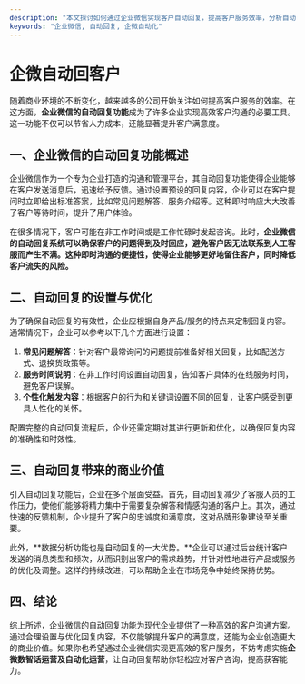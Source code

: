 ```yaml
---
description: "本文探讨如何通过企业微信实现客户自动回复，提高客户服务效率，分析自动化运营的优势。"
keywords: "企业微信, 自动回复, 企微自动化"
---
```

# 企微自动回客户

随着商业环境的不断变化，越来越多的公司开始关注如何提高客户服务的效率。在这方面，**企业微信的自动回复功能**成为了许多企业实现高效客户沟通的必要工具。这一功能不仅可以节省人力成本，还能显著提升客户满意度。

## 一、企业微信的自动回复功能概述

企业微信作为一个专为企业打造的沟通和管理平台，其自动回复功能使得企业能够在客户发送消息后，迅速给予反馈。通过设置预设的回复内容，企业可以在客户提问时立即给出标准答案，比如常见问题解答、服务介绍等。这种即时响应大大改善了客户等待时间，提升了用户体验。

在很多情况下，客户可能在非工作时间或是工作忙碌时发起咨询。此时，**企业微信的自动回复系统可以确保客户的问题得到及时回应，避免客户因无法联系到人工客服而产生不满。这种即时沟通的便捷性，使得企业能够更好地留住客户，同时降低客户流失的风险。**

## 二、自动回复的设置与优化

为了确保自动回复的有效性，企业应根据自身产品/服务的特点来定制回复内容。通常情况下，企业可以参考以下几个方面进行设置：

1. **常见问题解答**：针对客户最常询问的问题提前准备好相关回复，比如配送方式、退换货政策等。
2. **服务时间说明**：在非工作时间设置自动回复，告知客户具体的在线服务时间，避免客户误解。
3. **个性化触发内容**：根据客户的行为和关键词设置不同的回复，让客户感受到更具人性化的关怀。

配置完整的自动回复流程后，企业还需定期对其进行更新和优化，以确保回复内容的准确性和时效性。

## 三、自动回复带来的商业价值

引入自动回复功能后，企业在多个层面受益。首先，自动回复减少了客服人员的工作压力，使他们能够将精力集中于需要复杂解答和情感沟通的客户上。其次，通过快速的反馈机制，企业提升了客户的忠诚度和满意度，这对品牌形象建设至关重要。

此外，**数据分析功能也是自动回复的一大优势。**企业可以通过后台统计客户发送的消息类型和频次，从而识别出客户的需求趋势，并针对性地进行产品或服务的优化及调整。这样的持续改进，可以帮助企业在市场竞争中始终保持优势。

## 四、结论

综上所述，企业微信的自动回复功能为现代企业提供了一种高效的客户沟通方案。通过合理设置与优化回复内容，不仅能够提升客户的满意度，还能为企业创造更大的商业价值。如果你也希望通过企业微信实现更高效的客户服务，不妨考虑实施**企微数智话运营及自动化运营**，让自动回复帮助你轻松应对客户咨询，提高获客能力。
